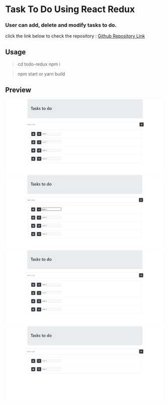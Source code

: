 # Task To Do Using React Redux

### User can add, delete and modify tasks to do.

click the link below to check the repository : [Github Repository Link](https://github.com/kirti18patel/todoredux)

## Usage

  > cd todo-redux
  > npm i
  
  > npm start
  or
  > yarn build

## Preview
![alt screenshot](./todo-redux/src/images/img1.png)
![alt screenshot](./todo-redux/src/images/img2.png)
![alt screenshot](./todo-redux/src/images/img3.png)
![alt screenshot](./todo-redux/src/images/img4.png)